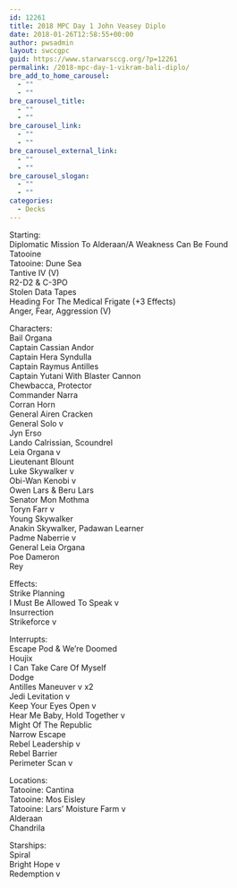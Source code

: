 ```yaml
---
id: 12261
title: 2018 MPC Day 1 John Veasey Diplo
date: 2018-01-26T12:58:55+00:00
author: pwsadmin
layout: swccgpc
guid: https://www.starwarsccg.org/?p=12261
permalink: /2018-mpc-day-1-vikram-bali-diplo/
bre_add_to_home_carousel:
  - ""
  - ""
bre_carousel_title:
  - ""
  - ""
bre_carousel_link:
  - ""
  - ""
bre_carousel_external_link:
  - ""
  - ""
bre_carousel_slogan:
  - ""
  - ""
categories:
  - Decks
---
```

Starting:  
Diplomatic Mission To Alderaan/A Weakness Can Be Found  
Tatooine  
Tatooine: Dune Sea  
Tantive IV (V)  
R2-D2 & C-3PO  
Stolen Data Tapes  
Heading For The Medical Frigate (+3 Effects)  
Anger, Fear, Aggression (V) 

Characters:  
Bail Organa  
Captain Cassian Andor  
Captain Hera Syndulla  
Captain Raymus Antilles  
Captain Yutani With Blaster Cannon  
Chewbacca, Protector  
Commander Narra  
Corran Horn  
General Airen Cracken  
General Solo v  
Jyn Erso  
Lando Calrissian, Scoundrel  
Leia Organa v  
Lieutenant Blount  
Luke Skywalker v  
Obi-Wan Kenobi v  
Owen Lars & Beru Lars  
Senator Mon Mothma  
Toryn Farr v  
Young Skywalker  
Anakin Skywalker, Padawan Learner  
Padme Naberrie v  
General Leia Organa  
Poe Dameron  
Rey

Effects:  
Strike Planning  
I Must Be Allowed To Speak v  
Insurrection  
Strikeforce v

Interrupts:  
Escape Pod & We’re Doomed  
Houjix  
I Can Take Care Of Myself  
Dodge  
Antilles Maneuver v x2  
Jedi Levitation v  
Keep Your Eyes Open v  
Hear Me Baby, Hold Together v  
Might Of The Republic  
Narrow Escape  
Rebel Leadership v  
Rebel Barrier  
Perimeter Scan v

Locations:  
Tatooine: Cantina  
Tatooine: Mos Eisley  
Tatooine: Lars’ Moisture Farm v  
Alderaan  
Chandrila

Starships:  
Spiral  
Bright Hope v  
Redemption v